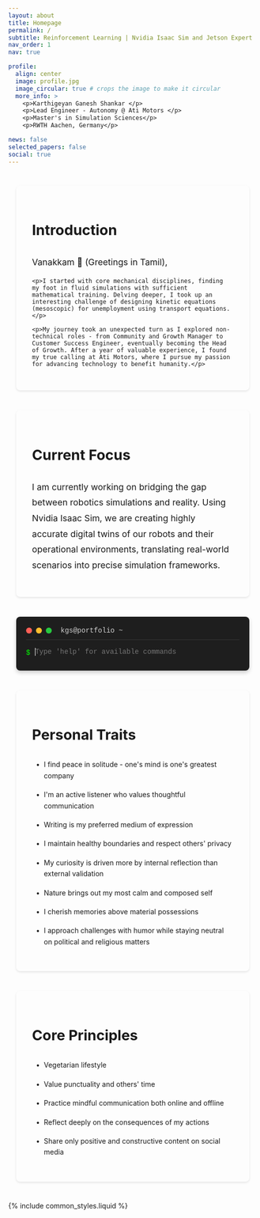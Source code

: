 ```yaml
---
layout: about
title: Homepage
permalink: /
subtitle: Reinforcement Learning | Nvidia Isaac Sim and Jetson Expert | VSLAM and Foundational models
nav_order: 1
nav: true

profile:
  align: center
  image: profile.jpg
  image_circular: true # crops the image to make it circular
  more_info: >
    <p>Karthigeyan Ganesh Shankar </p>
    <p>Lead Engineer - Autonomy @ Ati Motors </p>
    <p>Master's in Simulation Sciences</p>
    <p>RWTH Aachen, Germany</p>

news: false
selected_papers: false
social: true
---
```


<style>
.profile {
  width: 100%;
  max-width: 300px;
  margin: 0 auto 3rem auto;
  text-align: center;
}

.profile .more-info {
  margin: 1rem 0;
  font-family: monospace;
}

.profile .more-info p {
  margin: 0.5rem 0;
  color: var(--global-text-color);
  font-size: 1.1rem;
}

.main-content {
  max-width: 800px;
  margin: 0 auto;
  padding: 0 1rem;
}

.section {
  margin: 2.5rem 0;
  padding: 2rem;
  background: var(--global-bg-color);
  border-radius: 8px;
  box-shadow: 0 2px 4px rgba(0,0,0,0.1);
  border: 1px solid var(--global-divider-color);
}

.section-title {
  color: var(--global-theme-color);
  font-size: 1.8rem;
  margin-bottom: 1.5rem;
  padding-bottom: 0.5rem;
  border-bottom: 2px solid var(--global-theme-color);
}

.section p {
  color: var(--global-text-color);
  line-height: 1.8;
  font-size: 1.1rem;
  margin: 1rem 0;
}

.list-styled {
  list-style-type: none;
  padding-left: 0;
}

.list-styled li {
  margin: 1rem 0;
  position: relative;
  padding-left: 1.5rem;
  color: var(--global-text-color);
  line-height: 1.6;
}

.list-styled li:before {
  content: "•";
  position: absolute;
  left: 0.5rem;
  color: var(--global-theme-color);
}

.terminal-container {
  background: #1e1e1e;
  border-radius: 8px;
  padding: 20px;
  margin: 2.5rem 0;
  font-family: 'Courier New', monospace;
  color: #fff;
  box-shadow: 0 4px 8px rgba(0,0,0,0.2);
}

.terminal-header {
  display: flex;
  align-items: center;
  margin-bottom: 15px;
  border-bottom: 1px solid #333;
  padding-bottom: 10px;
}

.terminal-button {
  width: 12px;
  height: 12px;
  border-radius: 50%;
  margin-right: 8px;
}

.terminal-close { background: #ff5f56; }
.terminal-minimize { background: #ffbd2e; }
.terminal-maximize { background: #27c93f; }

.terminal-title {
  color: #fff;
  margin-left: 10px;
  font-size: 14px;
  opacity: 0.8;
}

.terminal-content {
  font-size: 14px;
  line-height: 1.6;
}

.terminal-history {
  margin-bottom: 15px;
}

.terminal-line {
  margin: 5px 0;
  display: flex;
  align-items: flex-start;
}

.terminal-prompt {
  color: #00ff00;
  margin-right: 8px;
}

.terminal-command {
  color: #fff;
}

.terminal-output {
  color: #ccc;
  white-space: pre-wrap;
  margin: 5px 0 10px 20px;
}

.terminal-input {
  background: transparent;
  border: none;
  color: #fff;
  font-family: inherit;
  font-size: inherit;
  width: calc(100% - 20px);
  outline: none;
}

@media (max-width: 768px) {
  .main-content {
    padding: 0 0.5rem;
  }
  
  .section {
    padding: 1.5rem;
  }
  
  .profile {
    max-width: 250px;
  }
}
</style>

<div class="main-content">
  <!-- Introduction Section -->
  <div class="section">
    <h2 class="section-title">Introduction</h2>
    <p>Vanakkam 🙏 (Greetings in Tamil),</p>
    
    <p>I started with core mechanical disciplines, finding my foot in fluid simulations with sufficient mathematical training. Delving deeper, I took up an interesting challenge of designing kinetic equations (mesoscopic) for unemployment using transport equations.</p>
    
    <p>My journey took an unexpected turn as I explored non-technical roles - from Community and Growth Manager to Customer Success Engineer, eventually becoming the Head of Growth. After a year of valuable experience, I found my true calling at Ati Motors, where I pursue my passion for advancing technology to benefit humanity.</p>
  </div>

  <!-- Current Work Section -->
  <div class="section">
    <h2 class="section-title">Current Focus</h2>
    <p>I am currently working on bridging the gap between robotics simulations and reality. Using Nvidia Isaac Sim, we are creating highly accurate digital twins of our robots and their operational environments, translating real-world scenarios into precise simulation frameworks.</p>
  </div>

  <!-- Terminal Interface -->
  <div class="terminal-container">
    <div class="terminal-header">
      <div class="terminal-button terminal-close"></div>
      <div class="terminal-button terminal-minimize"></div>
      <div class="terminal-button terminal-maximize"></div>
      <span class="terminal-title">kgs@portfolio ~ </span>
    </div>
    <div class="terminal-content">
      <div class="terminal-history"></div>
      <div class="terminal-line">
        <span class="terminal-prompt">$</span>
        <input type="text" class="terminal-input" autofocus placeholder="Type 'help' for available commands" />
      </div>
    </div>
  </div>

  <!-- Personal Traits Section -->
  <div class="section">
    <h2 class="section-title">Personal Traits</h2>
    <ul class="list-styled">
      <li>I find peace in solitude - one's mind is one's greatest company</li>
      <li>I'm an active listener who values thoughtful communication</li>
      <li>Writing is my preferred medium of expression</li>
      <li>I maintain healthy boundaries and respect others' privacy</li>
      <li>My curiosity is driven more by internal reflection than external validation</li>
      <li>Nature brings out my most calm and composed self</li>
      <li>I cherish memories above material possessions</li>
      <li>I approach challenges with humor while staying neutral on political and religious matters</li>
    </ul>
  </div>

  <!-- Principles Section -->
  <div class="section">
    <h2 class="section-title">Core Principles</h2>
    <ul class="list-styled">
      <li>Vegetarian lifestyle</li>
      <li>Value punctuality and others' time</li>
      <li>Practice mindful communication both online and offline</li>
      <li>Reflect deeply on the consequences of my actions</li>
      <li>Share only positive and constructive content on social media</li>
    </ul>
  </div>
</div>

{% include common_styles.liquid %}

<script>
document.addEventListener('DOMContentLoaded', function() {
  const terminal = document.querySelector('.terminal-container');
  const input = terminal.querySelector('.terminal-input');
  const history = terminal.querySelector('.terminal-history');
  
  const commands = {
    help: function() {
      return `Available commands:
- about: Display information about my background and current role
- skills: List my technical skills and expertise
- projects: Show my featured projects and contributions
- experience: View my professional experience and achievements
- education: Display my educational background
- contact: Show ways to get in touch with me
- clear: Clear the terminal screen
Type any command to begin...`;
    },
    about: function() {
      return "I'm Karthigeyan, a Lead Engineer in Autonomy at Ati Motors. I specialize in Reinforcement Learning, Nvidia Isaac Sim, and VSLAM technologies.";
    },
    skills: function() {
      return `Technical Skills:
• Reinforcement Learning
• Nvidia Isaac Sim & Jetson Platform
• VSLAM & Foundational Models
• Python, C++, MATLAB
• Docker, Kubernetes, Bazel
• High Performance Computing`;
    },
    projects: function() {
      return `Featured Projects:
• Digital Twin Development using Nvidia Isaac Sim
• Reinforcement Learning for Robot Navigation
• VSLAM Implementation for Autonomous Systems
• Kinetic Model for Unemployment Analysis
• Unstructured Finite Element Solver Development`;
    },
    experience: function() {
      return `Professional Experience:
• Lead Engineer - Autonomy @ Ati Motors (Current)
• Senior Autonomy Engineer @ Ati Motors
• Autonomy Engineer @ Ati Motors
• Research Assistant @ RWTH Aachen
• Head of Growth @ Previous Company`;
    },
    education: function() {
      return `Education:
• Master's in Simulation Sciences
  RWTH Aachen, Germany
  Focus: High Performance Computing, Stochastic Numerics

• Bachelor of Technology in Mechanical Engineering
  SRM University, Chennai, India`;
    },
    contact: function() {
      return `Get in touch:
• Email: karthigeyanrgs@gmail.com
• LinkedIn: linkedin.com/in/karthigeyanrgs
• GitHub: github.com/karthigeyanrgs`;
    },
    clear: function() {
      history.innerHTML = '';
      return '';
    }
  };
  
  function addToHistory(command, output) {
    const commandDiv = document.createElement('div');
    commandDiv.className = 'terminal-line';
    commandDiv.innerHTML = `<span class="terminal-prompt">$</span><span class="terminal-command">${command}</span>`;
    history.appendChild(commandDiv);
    
    if (output) {
      const outputDiv = document.createElement('div');
      outputDiv.className = 'terminal-output';
      outputDiv.textContent = output;
      history.appendChild(outputDiv);
    }
    
    terminal.scrollTop = terminal.scrollHeight;
  }

  input.addEventListener('keydown', function(e) {
    if (e.key === 'Enter') {
      const command = input.value.trim().toLowerCase();
      input.value = '';
      
      if (command) {
        if (commands[command]) {
          addToHistory(command, commands[command]());
        } else {
          addToHistory(command, `Command not found: ${command}\nType 'help' to see available commands.`);
        }
      }
    }
  });

  terminal.addEventListener('click', function() {
    input.focus();
  });

  // Show help message on load
  addToHistory('help', commands.help());
});
</script>

